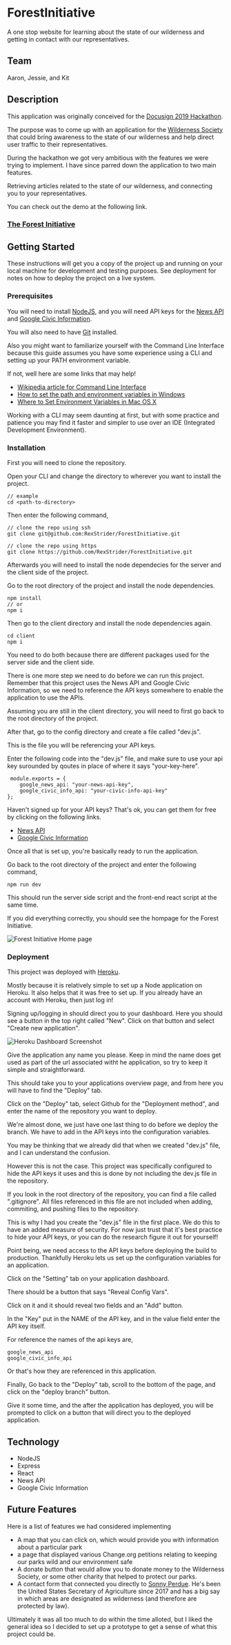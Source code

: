 # ForestInitiative

A one stop website for learning about the state of our wilderness and getting in contact with our representatives.

## Team

Aaron, Jessie, and Kit

## Description

This application was originally conceived for the [Docusign 2019 Hackathon](https://2019-ds-momentum-hackathon.devpost.com/).

The purpose was to come up with an application for the [Wilderness Society](https://www.wilderness.org) that could bring awareness to the state of our wilderness and help direct user traffic to their representatives.

During the hackathon we got very ambitious with the features we were trying to implement. I have since parred down the application to two main features.

Retrieving articles related to the state of our wilderness, and connecting you to your representatives.

You can check out the demo at the following link.

### [The Forest Initiative](https://forest-initiative.herokuapp.com/)

## Getting Started

These instructions will get you a copy of the project up and running on your local machine for development and testing purposes. See deployment for notes on how to deploy the project on a live system.

### Prerequisites

You will need to install [NodeJS](https://nodejs.org/en/download/), and you will need API keys for the [News API](https://newsapi.org/) and [Google Civic Information](https://developers.google.com/civic-information/).

You will also need to have [Git](https://git-scm.com/) installed.

Also you might want to familiarize yourself with the Command Line Interface because this guide assumes you have some experience using a CLI and setting up your PATH environment variable.

If not, well here are some links that may help!

 - [Wikipedia article for Command Line Interface](https://en.wikipedia.org/wiki/Command-line_interface)
 - [How to set the path and environment variables in Windows](https://www.computerhope.com/issues/ch000549.htm)
 - [Where to Set Environment Variables in Mac OS X](http://osxdaily.com/2015/07/28/set-enviornment-variables-mac-os-x/)

Working with a CLI may seem daunting at first, but with some practice and patience you may find it faster and simpler to use over an IDE (Integrated Development Environment).

### Installation

First you will need to clone the repository.

Open your CLI and change the directory to wherever you want to install the project.

```
// example
cd <path-to-directory>
```

Then enter the following command,

```
// clone the repo using ssh
git clone git@github.com:RexStrider/ForestInitiative.git

// clone the repo using https
git clone https://github.com/RexStrider/ForestInitiative.git
```

Afterwards you will need to install the node dependecies for the server and the client side of the project.

Go to the root directory of the project and install the node dependencies.

```
npm install
// or
npm i
```

Then go to the client directory and install the node dependencies again.

```
cd client
npm i
```

You need to do both because there are different packages used for the server side and the client side.

There is one more step we need to do before we can run this project. Remember that this project uses the News API and Google Civic Information, so we need to reference the API keys somewhere to enable the application to use the APIs.

Assuming you are still in the client directory, you will need to first go back to the root directory of the project.

After that, go to the config directory and create a file called "dev.js".

This is the file you will be referencing your API keys.

Enter the following code into the "dev.js" file, and make sure to use your api key surounded by qoutes in place of where it says "your-key-here".

```
 module.exports = {
    google_news_api: "your-news-api-key",
    google_civic_info_api: "your-civic-info-api-key"
};
```

Haven't signed up for your API keys? That's ok, you can get them for free by clicking on the following links.

 - [News API](https://newsapi.org/)
 - [Google Civic Information](https://developers.google.com/civic-information/)
 
Once all that is set up, you're basically ready to run the application.

Go back to the root directory of the project and enter the following command,

```
npm run dev
```

This should run the server side script and the front-end react script at the same time.

If you did everything correctly, you should see the hompage for the Forest Initiative.

![Forest Initiative Home page](./utils/assets/images/example-home.PNG)

### Deployment

This project was deployed with [Heroku](https://www.heroku.com/).

Mostly because it is relatively simple to set up a Node application on Heroku. It also helps that it was free to set up. If you already have an account with Heroku, then just log in!

Signing up/logging in should direct you to your dashboard. Here you should see a button in the top right called "New". Click on that button and select "Create new application".

![Heroku Dashboard Screenshot](./utils/assets/images/example-heroku-dashboard.PNG)

Give the application any name you please. Keep in mind the name does get used as part of the url associated witht he application, so try to keep it simple and straightforward.

This should take you to your applications overview page, and from here you will have to find the "Deploy" tab.

Click on the "Deploy" tab, select Github for the "Deployment method", and enter the name of the repository you want to deploy.

We're almost done, we just have one last thing to do before we deploy the branch. We have to add in the API keys into the configuration variables.

You may be thinking that we already did that when we created "dev.js" file, and I can understand the confusion.

However this is not the case. This project was specifically configured to hide the API keys it uses and this is done by not including the dev.js file in the repository.

If you look in the root directory of the repository, you can find a file called ".gitignore". All files referenced in this file are not included when adding, commiting, and pushing files to the repository.

This is why I had you create the "dev.js" file in the first place. We do this to have an added measure of security. For now just trust that it's best practice to hide your API keys, or you can do the research figure it out for yourself!

Point being, we need access to the API keys before deploying the build to production. Thankfully Heroku lets us set up the configuration variables for an application.

Click on the "Setting" tab on your application dashboard.

There should be a button that says "Reveal Config Vars".

Click on it and it should reveal two fields and an "Add" button.

In the "Key" put in the NAME of the API key, and in the value field enter the API key itself.

For reference the names of the api keys are,

```
google_news_api
google_civic_info_api
```

Or that's how they are referenced in this application.

Finally, Go back to the "Deploy" tab, scroll to the bottom of the page, and click on the "deploy branch" button.

Give it some time, and the after the application has deployed, you will be prompted to click on a button that will direct you to the deployed application.

## Technology

 - NodeJS
 - Express
 - React
 - News API
 - Google Civic Information

## Future Features

Here is a list of features we had considered implementing

 - A map that you can click on, which would provide you with information about a particular park
 - a page that displayed various Change.org petitions relating to keeping our parks wild and our environment safe
 - A donate button that would allow you to donate money to the Wilderness Society, or some other charity that helped to protect our parks.
 - A contact form that connected you directly to [Sonny Perdue](https://en.wikipedia.org/wiki/Sonny_Perdue). He's been the United States Secretary of Agriculture since 2017 and has a big say in which areas are designated as wilderness (and therefore are protected by law).

 Ultimately it was all too much to do within the time alloted, but I liked the general idea so I decided to set up a prototype to get a sense of what this project could be.

